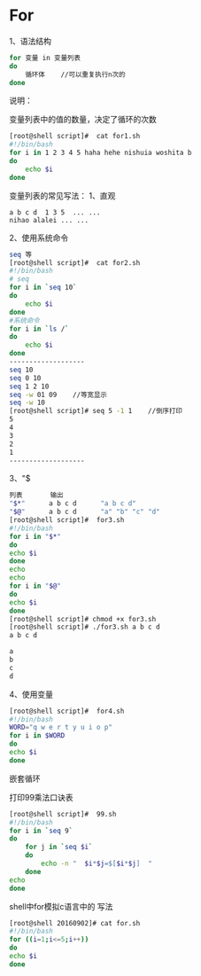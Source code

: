 # For

1、语法结构

```bash
for 变量 in 变量列表
do
	循环体    //可以重复执行n次的
done
```

说明：

 变量列表中的值的数量，决定了循环的次数

```bash
[root@shell script]#  cat for1.sh
#!/bin/bash
for i in 1 2 3 4 5 haha hehe nishuia woshita b
do
	echo $i
done
```

变量列表的常见写法：
1、直观

```
a b c d  1 3 5  ... ...
nihao alalei ... ...
```

2、使用系统命令

```bash
seq 等
[root@shell script]#  cat for2.sh
#!/bin/bash
# seq
for i in `seq 10`
do
	echo $i
done
#系统命令
for i in `ls /`
do
	echo $i
done
-------------------
seq 10
seq 0 10
seq 1 2 10
seq -w 01 09    //等宽显示
seq -w 10
[root@shell script]# seq 5 -1 1    //倒序打印
5
4
3
2
1
-------------------
```

3、"$

```bash
列表       输出    
"$*"      a b c d      "a b c d"
"$@"      a b c d      "a" "b" "c" "d"
[root@shell script]#  for3.sh
#!/bin/bash
for i in "$*"
do
echo $i
done
echo
echo
for i in "$@"
do
echo $i
done
[root@shell script]# chmod +x for3.sh 
[root@shell script]# ./for3.sh a b c d
a b c d

a
b
c
d
```

4、使用变量

```bash
[root@shell script]#  for4.sh
#!/bin/bash
WORD="q w e r t y u i o p"
for i in $WORD
do
echo $i
done
```

嵌套循环

打印99乘法口诀表

```bash
[root@shell script]#  99.sh
#!/bin/bash
for i in `seq 9`
do
	for j in `seq $i`
	do
		echo -n "  $i*$j=$[$i*$j]  "
	done
echo
done
```

shell中for模拟c语言中的 写法  

```bash
[root@shell 20160902]# cat for.sh 
#!/bin/bash
for ((i=1;i<=5;i++))
do
echo $i
done
```

